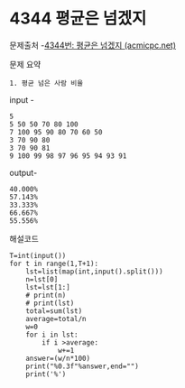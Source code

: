 # 4344 평균은 넘겠지

문제출처 -[4344번: 평균은 넘겠지 (acmicpc.net)](https://www.acmicpc.net/problem/4344)

문제 요약 

 	1. 평균 넘은 사람 비율

input - 

```
5
5 50 50 70 80 100
7 100 95 90 80 70 60 50
3 70 90 80
3 70 90 81
9 100 99 98 97 96 95 94 93 91
```

output-

```
40.000%
57.143%
33.333%
66.667%
55.556%
```

해설코드 

```
T=int(input())
for t in range(1,T+1):
    lst=list(map(int,input().split()))
    n=lst[0]
    lst=lst[1:]
    # print(n)
    # print(lst)
    total=sum(lst)
    average=total/n
    w=0
    for i in lst:
        if i >average:
            w+=1
    answer=(w/n*100)
    print("%0.3f"%answer,end="")
    print('%')
```

